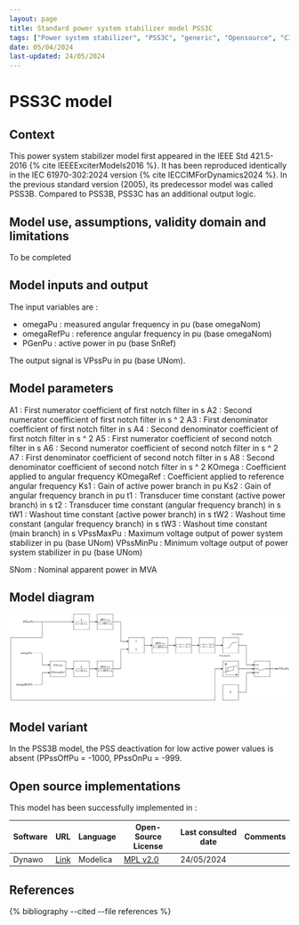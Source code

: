 ```yaml
---
layout: page
title: Standard power system stabilizer model PSS3C
tags: ["Power system stabilizer", "PSS3C", "generic", "Opensource", "CIM model", "RMS", "phasor", "MRL4", "Single phase", "PssIEEE3C", "IEEE", "dynawo", "#106"]
date: 05/04/2024
last-updated: 24/05/2024
---
```

# PSS3C model

## Context

This power system stabilizer model first appeared in the IEEE Std 421.5-2016 {% cite IEEEExciterModels2016 %}. It has been reproduced identically in the IEC 61970-302:2024 version {% cite IECCIMForDynamics2024 %}.
In the previous standard version (2005), its predecessor model was called PSS3B. Compared to PSS3B, PSS3C has an additional output logic.

## Model use, assumptions, validity domain and limitations

To be completed

## Model inputs and output

The input variables are :

- omegaPu : measured angular frequency in pu (base omegaNom)
- omegaRefPu : reference angular frequency in pu (base omegaNom)
- PGenPu : active power in pu (base SnRef)

The output signal is VPssPu in pu (base UNom).

## Model parameters

A1 : First numerator coefficient of first notch filter in s
A2 : Second numerator coefficient of first notch filter in s ^ 2
A3 : First denominator coefficient of first notch filter in s
A4 : Second denominator coefficient of first notch filter in s ^ 2
A5 : First numerator coefficient of second notch filter in s
A6 : Second numerator coefficient of second notch filter in s ^ 2
A7 : First denominator coefficient of second notch filter in s
A8 : Second denominator coefficient of second notch filter in s ^ 2
KOmega : Coefficient applied to angular frequency
KOmegaRef : Coefficient applied to reference angular frequency
Ks1 : Gain of active power branch in pu
Ks2 : Gain of angular frequency branch in pu
t1 : Transducer time constant (active power branch) in s
t2 : Transducer time constant (angular frequency branch) in s
tW1 : Washout time constant (active power branch) in s
tW2 : Washout time constant (angular frequency branch) in s
tW3 : Washout time constant (main branch) in s
VPssMaxPu : Maximum voltage output of power system stabilizer in pu (base UNom)
VPssMinPu : Minimum voltage output of power system stabilizer in pu (base UNom)

SNom : Nominal apparent power in MVA

## Model diagram

<img src="/pages/models/regulations/PSS3C/PSS3C.drawio.svg" alt="PSS3C diagram">

## Model variant

In the PSS3B model, the PSS deactivation for low active power values is absent (PPssOffPu = -1000, PPssOnPu = -999.

## Open source implementations

This model has been successfully implemented in :

| Software      | URL | Language | Open-Source License | Last consulted date | Comments |
| ------------- | --- | -------- | ------------------- | ------------------- | -------- |
| Dynawo | [Link](https://github.com/dynawo/dynawo) | Modelica | [MPL v2.0](https://www.mozilla.org/en-US/MPL/2.0/)  | 24/05/2024 |  |

## References

{% bibliography --cited --file references  %}

